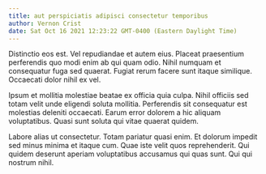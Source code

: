```yaml
---
title: aut perspiciatis adipisci consectetur temporibus
author: Vernon Crist
date: Sat Oct 16 2021 12:23:22 GMT-0400 (Eastern Daylight Time)
---
```

Distinctio eos est. Vel repudiandae et autem eius. Placeat praesentium perferendis quo modi enim ab qui quam odio. Nihil numquam et consequatur fuga sed quaerat. Fugiat rerum facere sunt itaque similique. Occaecati dolor nihil ex vel.

 Ipsum et mollitia molestiae beatae ex officia quia culpa. Nihil officiis sed totam velit unde eligendi soluta mollitia. Perferendis sit consequatur est molestias deleniti occaecati. Earum error dolorem a hic aliquam voluptatibus. Quasi sunt soluta qui vitae quaerat quidem.

 Labore alias ut consectetur. Totam pariatur quasi enim. Et dolorum impedit sed minus minima et itaque cum. Quae iste velit quos reprehenderit. Qui quidem deserunt aperiam voluptatibus accusamus qui quas sunt. Qui qui nostrum nihil.